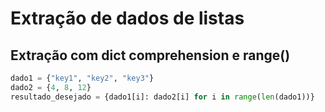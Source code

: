 # Extração de dados de listas
## Extração com dict comprehension e range()
```python
dado1 = {"key1", "key2", "key3"}
dado2 = {4, 8, 12}
resultado_desejado = {dado1[i]: dado2[i] for i in range(len(dado1))}
```